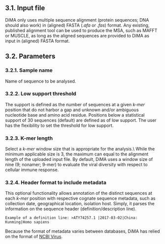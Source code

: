 ## 3.1. Input file
DiMA only uses multiple sequence alignment (protein sequences; DNA should also work) in (aligned) FASTA (*.afa* or *.fas*) format. Any existing, published alignment tool can be used to produce the MSA, such as MAFFT or MUSCLE, as long as the aligned sequences are provided to DiMA as input in (aligned) FASTA format.  
## 3.2. Parameters
 ### 3.2.1. Sample name
  Name of sequence to be analysed. 
 ### 3.2.2. Low support threshold
  The support is defined as the number of sequences at a given *k-mer* position that do not harbor a gap and unknown and/or ambiguous nucleotide base and amino acid residue. Positions below a statistical support of 30 sequences (default) are defined as of low support. The user has the flexibility to set the threshold for low support.
 ### 3.2.3. K-mer length
  Select a *k-mer* window size that is appropriate for the analysis.\ 
While the minimum applicable size is 3, the maximum can equal to the alignment length of the uploaded input file. By default, DiMA uses a window size of nine (9; nonamer; 9-mer) to evaluate the viral diversity with respect to cellular immune response.
 ### 3.2.4. Header format to include metadata
  This optional functionality allows annotation of the distinct sequences at each *k-mer* position  with respective cognate sequence metadata, such as collection date, geographical location, isolation host. Simply, it parses the information on the sequence header (definition/description line). 


```{note}
Example of a definition line: >ATY74257.1 |2017-03-02|China: Kunming|Homo sapiens
```

Because the format of metadata varies between databases, DiMA has relied on the format of [NCBI Virus](https://www.ncbi.nlm.nih.gov/labs/virus/vssi/#/). 
